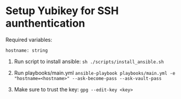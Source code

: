 # Setup Yubikey for SSH aunthentication

Required variables:

    hostname: string

1. Run script to install ansible:
    `sh ./scripts/install_ansible.sh`

2. Run playbooks/main.yml
    `ansible-playbook playbooks/main.yml -e "hostname=<hostname>" --ask-become-pass --ask-vault-pass`

3. Make sure to trust the key:
    `gpg --edit-key <key>`
